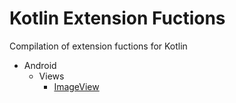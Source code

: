 # Kotlin Extension Fuctions
Compilation of extension fuctions for Kotlin

- Android
    - Views
        - [ImageView](kotlin_extension_functions/android/views/imageview/ImageView.kt)